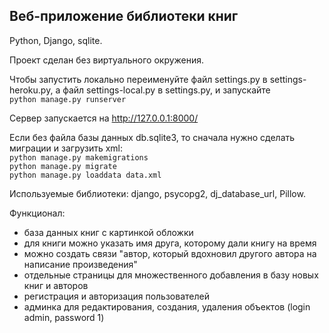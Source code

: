 ## Веб-приложение библиотеки книг  

Python, Django, sqlite.  

Проект сделан без виртуального окружения.  

Чтобы запустить локально переименуйте файл settings.py в settings-heroku.py, а файл settings-local.py в settings.py, и запускайте  
`python manage.py runserver`  

Сервер запускается на http://127.0.0.1:8000/  

Если без файла базы данных db.sqlite3, то сначала нужно сделать миграции и загрузить xml:  
`python manage.py makemigrations`  
`python manage.py migrate`  
`python manage.py loaddata data.xml`  

Используемые библиотеки: django, psycopg2, dj_database_url, Pillow.  

Функционал: 
- база данных книг с картинкой обложки 
- для книги можно указать имя друга, которому дали книгу на время 
- можно создать связи "автор, который вдохновил другого автора на написание произведения" 
- отдельные страницы для множественного добавления в базу новых книг и авторов
- регистрация и авторизация пользователей 
- админка для редактирования, создания, удаления объектов (login admin, password 1)
